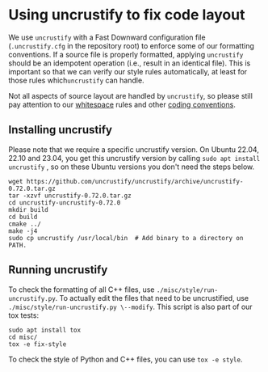 # Using uncrustify to fix code layout

We use `uncrustify`
with a Fast Downward configuration file (`.uncrustify.cfg` in the repository
root) to enforce some of our formatting conventions.  If a source file is
properly formatted, applying `uncrustify` should be an idempotent operation
(i.e., result in an identical file).  This is important so that we can verify
our style rules automatically, at least for those rules which`uncrustify`
can handle.

Not all aspects of source layout are handled by `uncrustify`, so please still
pay attention to our [whitespace](../whitespace) rules and other [coding
conventions](../coding-conventions).

## Installing uncrustify

Please note that we require a specific uncrustify version. On Ubuntu 22.04,
22.10 and 23.04, you get this uncrustify version by calling `sudo apt install
uncrustify` , so on these Ubuntu versions you don't need the steps below.

```
wget https://github.com/uncrustify/uncrustify/archive/uncrustify-0.72.0.tar.gz
tar -xzvf uncrustify-0.72.0.tar.gz
cd uncrustify-uncrustify-0.72.0
mkdir build
cd build
cmake ../
make -j4
sudo cp uncrustify /usr/local/bin  # Add binary to a directory on PATH.
```

## Running uncrustify

To check the formatting of all C++ files, use
`./misc/style/run-uncrustify.py`. To actually edit the files that need
to be uncrustified, use `./misc/style/run-uncrustify.py \--modify`.
This script is also part of our tox tests:

```
sudo apt install tox
cd misc/
tox -e fix-style
```

To check the style of Python and C++ files, you can use `tox -e style`.
